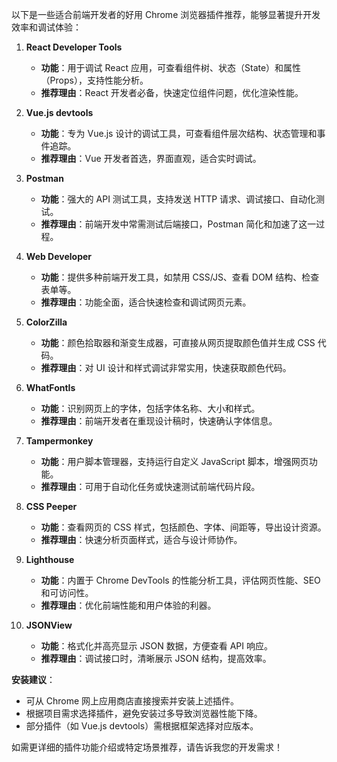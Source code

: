 以下是一些适合前端开发者的好用 Chrome 浏览器插件推荐，能够显著提升开发效率和调试体验：

1. **React Developer Tools**  
   - **功能**：用于调试 React 应用，可查看组件树、状态（State）和属性（Props），支持性能分析。  
   - **推荐理由**：React 开发者必备，快速定位组件问题，优化渲染性能。  

2. **Vue.js devtools**  
   - **功能**：专为 Vue.js 设计的调试工具，可查看组件层次结构、状态管理和事件追踪。  
   - **推荐理由**：Vue 开发者首选，界面直观，适合实时调试。  

3. **Postman**  
   - **功能**：强大的 API 测试工具，支持发送 HTTP 请求、调试接口、自动化测试。  
   - **推荐理由**：前端开发中常需测试后端接口，Postman 简化和加速了这一过程。  [](https://huajiakeji.com/)

4. **Web Developer**  
   - **功能**：提供多种前端开发工具，如禁用 CSS/JS、查看 DOM 结构、检查表单等。  
   - **推荐理由**：功能全面，适合快速检查和调试网页元素。  

5. **ColorZilla**  
   - **功能**：颜色拾取器和渐变生成器，可直接从网页提取颜色值并生成 CSS 代码。  
   - **推荐理由**：对 UI 设计和样式调试非常实用，快速获取颜色代码。  

6. **WhatFontIs**  
   - **功能**：识别网页上的字体，包括字体名称、大小和样式。  
   - **推荐理由**：前端开发者在重现设计稿时，快速确认字体信息。  

7. **Tampermonkey**  
   - **功能**：用户脚本管理器，支持运行自定义 JavaScript 脚本，增强网页功能。  
   - **推荐理由**：可用于自动化任务或快速测试前端代码片段。  [](https://huajiakeji.com/)

8. **CSS Peeper**  
   - **功能**：查看网页的 CSS 样式，包括颜色、字体、间距等，导出设计资源。  
   - **推荐理由**：快速分析页面样式，适合与设计师协作。  

9. **Lighthouse**  
   - **功能**：内置于 Chrome DevTools 的性能分析工具，评估网页性能、SEO 和可访问性。  
   - **推荐理由**：优化前端性能和用户体验的利器。  

10. **JSONView**  
    - **功能**：格式化并高亮显示 JSON 数据，方便查看 API 响应。  
    - **推荐理由**：调试接口时，清晰展示 JSON 结构，提高效率。  

**安装建议**：  
- 可从 Chrome 网上应用商店直接搜索并安装上述插件。  
- 根据项目需求选择插件，避免安装过多导致浏览器性能下降。  
- 部分插件（如 Vue.js devtools）需根据框架选择对应版本。  

如需更详细的插件功能介绍或特定场景推荐，请告诉我您的开发需求！